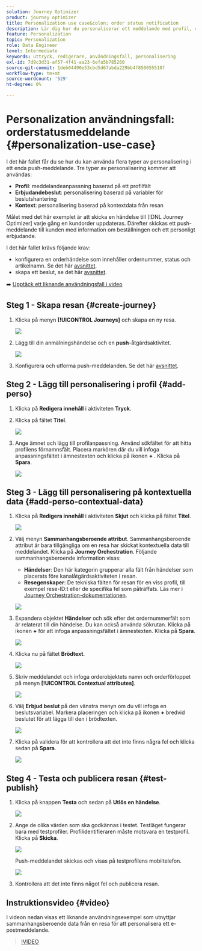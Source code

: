 ```yaml
---
solution: Journey Optimizer
product: journey optimizer
title: Personalization use case&colon; order status notification
description: Lär dig hur du personaliserar ett meddelande med profil, offertbeslut och kontextinformation.
feature: Personalization
topic: Personalization
role: Data Engineer
level: Intermediate
keywords: uttryck, redigerare, användningsfall, personalisering
exl-id: 7d9c3d31-af57-4f41-aa23-6efa5b785260
source-git-commit: 1deb04490e53cbd5d67abda229bb4f850055510f
workflow-type: tm+mt
source-wordcount: '529'
ht-degree: 0%

---
```


# Personalization användningsfall: orderstatusmeddelande {#personalization-use-case}

I det här fallet får du se hur du kan använda flera typer av personalisering i ett enda push-meddelande. Tre typer av personalisering kommer att användas:

* **Profil**: meddelandeanpassning baserad på ett profilfält
* **Erbjudandebeslut**: personalisering baserad på variabler för beslutshantering
* **Kontext**: personalisering baserad på kontextdata från resan

Målet med det här exemplet är att skicka en händelse till [!DNL Journey Optimizer] varje gång en kundorder uppdateras. Därefter skickas ett push-meddelande till kunden med information om beställningen och ett personligt erbjudande.

I det här fallet krävs följande krav:

* konfigurera en orderhändelse som innehåller ordernummer, status och artikelnamn. Se det här [avsnittet](../event/about-events.md).
* skapa ett beslut, se det här [avsnittet](../offers/offer-activities/create-offer-activities.md).

➡️ [Upptäck ett liknande användningsfall i video](#video)

## Steg 1 - Skapa resan {#create-journey}

1. Klicka på menyn **[!UICONTROL Journeys]** och skapa en ny resa.

   ![](assets/perso-uc4.png)

1. Lägg till din anmälningshändelse och en **push**-åtgärdsaktivitet.

   ![](assets/perso-uc5.png)

1. Konfigurera och utforma push-meddelanden. Se det här [avsnittet](../push/create-push.md).

## Steg 2 - Lägg till personalisering i profil {#add-perso}

1. Klicka på **Redigera innehåll** i aktiviteten **Tryck**.

1. Klicka på fältet **Titel**.

   ![](assets/perso-uc2.png)

1. Ange ämnet och lägg till profilanpassning. Använd sökfältet för att hitta profilens förnamnsfält. Placera markören där du vill infoga anpassningsfältet i ämnestexten och klicka på ikonen **+** . Klicka på **Spara**.

   ![](assets/perso-uc3.png)

## Steg 3 - Lägg till personalisering på kontextuella data {#add-perso-contextual-data}

1. Klicka på **Redigera innehåll** i aktiviteten **Skjut** och klicka på fältet **Titel**.

   ![](assets/perso-uc9.png)

1. Välj menyn **Sammanhangsberoende attribut**. Sammanhangsberoende attribut är bara tillgängliga om en resa har skickat kontextuella data till meddelandet. Klicka på **Journey Orchestration**. Följande sammanhangsberoende information visas:

   * **Händelser**: Den här kategorin grupperar alla fält från händelser som placerats före kanalåtgärdsaktiviteten i resan.
   * **Resegenskaper**: De tekniska fälten för resan för en viss profil, till exempel rese-ID:t eller de specifika fel som påträffats. Läs mer i [Journey Orchestration-dokumentationen](../building-journeys/expression/journey-properties.md).

   ![](assets/perso-uc10.png)

1. Expandera objektet **Händelser** och sök efter det ordernummerfält som är relaterat till din händelse. Du kan också använda sökrutan. Klicka på ikonen **+** för att infoga anpassningsfältet i ämnestexten. Klicka på **Spara**.

   ![](assets/perso-uc11.png)

1. Klicka nu på fältet **Brödtext**.

   ![](assets/perso-uc12.png)

1. Skriv meddelandet och infoga orderobjektets namn och orderförloppet på menyn **[!UICONTROL Contextual attributes]**.

   ![](assets/perso-uc13.png)

1. Välj **Erbjud beslut** på den vänstra menyn om du vill infoga en beslutsvariabel. Markera placeringen och klicka på ikonen **+** bredvid beslutet för att lägga till den i brödtexten.

   ![](assets/perso-uc14.png)

1. Klicka på validera för att kontrollera att det inte finns några fel och klicka sedan på **Spara**.

   ![](assets/perso-uc15.png)

## Steg 4 - Testa och publicera resan {#test-publish}

1. Klicka på knappen **Testa** och sedan på **Utlös en händelse**.

   ![](assets/perso-uc17.png)

1. Ange de olika värden som ska godkännas i testet. Testläget fungerar bara med testprofiler. Profilidentifieraren måste motsvara en testprofil. Klicka på **Skicka**.

   ![](assets/perso-uc18.png)

   Push-meddelandet skickas och visas på testprofilens mobiltelefon.

   ![](assets/perso-uc19.png)

1. Kontrollera att det inte finns något fel och publicera resan.

## Instruktionsvideo {#video}

I videon nedan visas ett liknande användningsexempel som utnyttjar sammanhangsberoende data från en resa för att personalisera ett e-postmeddelande.

>[!VIDEO](https://video.tv.adobe.com/v/3428534?quality=12&captions=swe)
